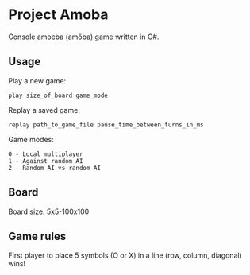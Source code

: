 ﻿# Project Amoba
Console amoeba (amőba) game written in C#.

## Usage

Play a new game: 
        
    play size_of_board game_mode
    
Replay a saved game: 
        
    replay path_to_game_file pause_time_between_turns_in_ms

Game modes:

    0 - Local multiplayer
    1 - Against random AI
    2 - Random AI vs random AI

## Board

Board size: 5x5-100x100
    
## Game rules

First player to place 5 symbols (O or X) in a line (row, column, diagonal) wins!

